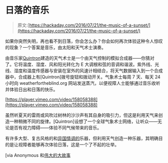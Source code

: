 # 日落的音乐

> 原文:[https://hackaday.com/2016/07/21/the-music-of-a-sunset/](https://hackaday.com/2016/07/21/the-music-of-a-sunset/)

如果你突然失明，再也看不到日落，你会怎么办？你会如何再次体验这种令人惊叹的现象？一个答案是音乐，由太阳和天气术士演奏。

由音乐家[Quintron](疯狂电子仪器的建造者和发明者)建造的天气术士是一个由天气控制的模拟合成器——你猜对了。它将温度、湿度、风和阳光转化为 E 大调根和弦的音调和谐波。紫外线、光线、湿度和温度传感器与安装在室外的风速计相结合，将天气数据输入到一个合成器中，合成器上有[Quintron]拨号旋钮和拨动开关。气象术士每周 7 天、每天 24 小时向 weatherfortheblind.org 网站发送蒸汽，以便视障人士能够通过音乐收听并体验日出和日落的快乐。

[https://player.vimeo.com/video/158058388](https://player.vimeo.com/video/158058388)

虽然听夏天的雷雨或风吹过树林的沙沙声有其自身的吸引力，但这是利用天气来创造一种稍微不同的旋律。[Quintron]设想了一个全球气象术士网络，让听众——无论是否有视力障碍——体验不同气候带来的音乐。

有许多大型、复古风格的和[异国情调的](http://hackaday.com/2013/07/16/prosthetic-spines-become-musical-instruments/)乐器，但利用天气创造一种乐器，其明确目的是让视障者能够再次体验日落，这是一个了不起的壮举。

[via Anonymous 和[伟大的大故事](https://vimeo.com/greatbigstory)